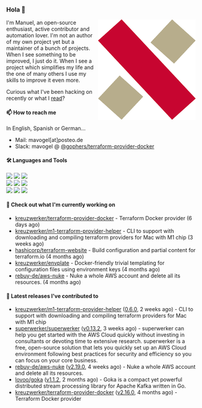 ### Hola 👋

<img align="right" src="https://raw.githubusercontent.com/kreuzwerkerbot/kreuzwerkerbot/master/assets/xw.png" width="260">

I'm Manuel, an open-source enthusiast, active contributor and automation lover. I'm not an author of my own project 
yet but a maintainer of a bunch of projects. When I see something to be improved, I just do it. When I see a project
which simplifies my life and the one of many others I use my skills to improve it even more.

Curious what I've been hacking on recently or what I [read](https://www.goodreads.com/user/show/128554892-manuel-vogel)?

#### 📫 How to reach me
In English, Spanish or German...

- Mail: mavogel[at]posteo.de
- Slack: mavogel @ [@gophers/terraform-provider-docker](https://gophers.slack.com/archives/C01G9TN5V36)

#### 🛠 Languages and Tools
<p>

  <code><img width="10%" src="https://www.vectorlogo.zone/logos/golang/golang-horizontal.svg"></code>
  <code><img width="10%" src="https://www.vectorlogo.zone/logos/typescriptlang/typescriptlang-official.svg"></code>
  <code><img width="10%" src="https://www.vectorlogo.zone/logos/nodejs/nodejs-horizontal.svg"></code>
  <br />
  <code><img width="10%" src="https://www.vectorlogo.zone/logos/amazon_aws/amazon_aws-ar21.svg"></code>
  <code><img width="10%" src="https://www.vectorlogo.zone/logos/terraformio/terraformio-ar21.svg"></code>
  <code><img width="10%" src="https://www.vectorlogo.zone/logos/gnu_bash/gnu_bash-ar21.svg"></code>
  <br />
  <code><img width="10%" src="https://www.vectorlogo.zone/logos/kubernetes/kubernetes-ar21.svg"></code>
  <code><img width="10%" src="https://www.vectorlogo.zone/logos/docker/docker-ar21.svg"></code>
  <code><img width="10%" src="https://www.vectorlogo.zone/logos/containerdio/containerdio-ar21.svg"></code>
  <br />
 
</p>

#### 👷 Check out what I'm currently working on

- [kreuzwerker/terraform-provider-docker](https://github.com/kreuzwerker/terraform-provider-docker) - Terraform Docker provider (6 days ago)
- [kreuzwerker/m1-terraform-provider-helper](https://github.com/kreuzwerker/m1-terraform-provider-helper) - CLI to support with downloading and compiling terraform providers for Mac with M1 chip (3 weeks ago)
- [hashicorp/terraform-website](https://github.com/hashicorp/terraform-website) - Build configuration and partial content for terraform.io (4 months ago)
- [kreuzwerker/envplate](https://github.com/kreuzwerker/envplate) - Docker-friendly trivial templating for configuration files using environment keys (4 months ago)
- [rebuy-de/aws-nuke](https://github.com/rebuy-de/aws-nuke) - Nuke a whole AWS account and delete all its resources. (4 months ago)

#### 🔭 Latest releases I've contributed to

- [kreuzwerker/m1-terraform-provider-helper](https://github.com/kreuzwerker/m1-terraform-provider-helper) ([0.6.0](https://github.com/kreuzwerker/m1-terraform-provider-helper/releases/tag/0.6.0), 2 weeks ago) - CLI to support with downloading and compiling terraform providers for Mac with M1 chip
- [superwerker/superwerker](https://github.com/superwerker/superwerker) ([v0.13.2](https://github.com/superwerker/superwerker/releases/tag/v0.13.2), 3 weeks ago) - superwerker can help you get started with the AWS Cloud quickly without investing in consultants or devoting time to extensive research. superwerker is a free, open-source solution that lets you quickly set up an AWS Cloud environment following best practices for security and efficiency so you can focus on your core business. 
- [rebuy-de/aws-nuke](https://github.com/rebuy-de/aws-nuke) ([v2.19.0](https://github.com/rebuy-de/aws-nuke/releases/tag/v2.19.0), 4 weeks ago) - Nuke a whole AWS account and delete all its resources.
- [lovoo/goka](https://github.com/lovoo/goka) ([v1.1.2](https://github.com/lovoo/goka/releases/tag/v1.1.2), 2 months ago) - Goka is a compact yet powerful distributed stream processing library for Apache Kafka written in Go.
- [kreuzwerker/terraform-provider-docker](https://github.com/kreuzwerker/terraform-provider-docker) ([v2.16.0](https://github.com/kreuzwerker/terraform-provider-docker/releases/tag/v2.16.0), 4 months ago) - Terraform Docker provider



